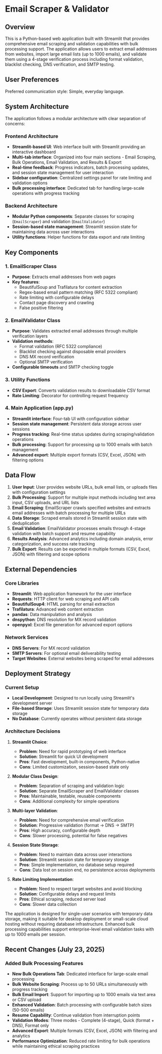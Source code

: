# Email Scraper & Validator

## Overview

This is a Python-based web application built with Streamlit that provides comprehensive email scraping and validation capabilities with bulk processing support. The application allows users to extract email addresses from websites, import large email lists (up to 1000 emails), and validate them using a 4-stage verification process including format validation, blacklist checking, DNS verification, and SMTP testing.

## User Preferences

Preferred communication style: Simple, everyday language.

## System Architecture

The application follows a modular architecture with clear separation of concerns:

### Frontend Architecture
- **Streamlit-based UI**: Web interface built with Streamlit providing an interactive dashboard
- **Multi-tab interface**: Organized into four main sections - Email Scraping, Bulk Operations, Email Validation, and Results & Export
- **Real-time feedback**: Progress indicators, batch processing updates, and session state management for user interaction
- **Sidebar configuration**: Centralized settings panel for rate limiting and validation options
- **Bulk processing interface**: Dedicated tab for handling large-scale operations with progress tracking

### Backend Architecture
- **Modular Python components**: Separate classes for scraping (`EmailScraper`) and validation (`EmailValidator`)
- **Session-based state management**: Streamlit session state for maintaining data across user interactions
- **Utility functions**: Helper functions for data export and rate limiting

## Key Components

### 1. EmailScraper Class
- **Purpose**: Extracts email addresses from web pages
- **Key features**: 
  - BeautifulSoup and Trafilatura for content extraction
  - Regex-based email pattern matching (RFC 5322 compliant)
  - Rate limiting with configurable delays
  - Contact page discovery and crawling
  - False positive filtering

### 2. EmailValidator Class
- **Purpose**: Validates extracted email addresses through multiple verification layers
- **Validation methods**:
  - Format validation (RFC 5322 compliance)
  - Blacklist checking against disposable email providers
  - DNS MX record verification
  - Optional SMTP verification
- **Configurable timeouts** and SMTP checking toggle

### 3. Utility Functions
- **CSV Export**: Converts validation results to downloadable CSV format
- **Rate Limiting**: Decorator for controlling request frequency

### 4. Main Application (app.py)
- **Streamlit interface**: Four-tab UI with configuration sidebar
- **Session state management**: Persistent data storage across user sessions
- **Progress tracking**: Real-time status updates during scraping/validation operations
- **Bulk processing**: Support for processing up to 1000 emails with batch management
- **Advanced export**: Multiple export formats (CSV, Excel, JSON) with filtering options

## Data Flow

1. **User Input**: User provides website URLs, bulk email lists, or uploads files with configuration settings
2. **Bulk Processing**: Support for multiple input methods including text area input, CSV uploads, and URL lists
3. **Email Scraping**: EmailScraper crawls specified websites and extracts email addresses with batch processing for multiple URLs
4. **Data Storage**: Scraped emails stored in Streamlit session state with deduplication
5. **Email Validation**: EmailValidator processes emails through 4-stage validation with batch support and resume capability
6. **Results Analysis**: Advanced analytics including domain analysis, error categorization, and success rate tracking
7. **Bulk Export**: Results can be exported in multiple formats (CSV, Excel, JSON) with filtering and scope options

## External Dependencies

### Core Libraries
- **Streamlit**: Web application framework for the user interface
- **Requests**: HTTP client for web scraping and API calls
- **BeautifulSoup4**: HTML parsing for email extraction
- **Trafilatura**: Advanced web content extraction
- **pandas**: Data manipulation and analysis
- **dnspython**: DNS resolution for MX record validation
- **openpyxl**: Excel file generation for advanced export options

### Network Services
- **DNS Servers**: For MX record validation
- **SMTP Servers**: For optional email deliverability testing
- **Target Websites**: External websites being scraped for email addresses

## Deployment Strategy

### Current Setup
- **Local Development**: Designed to run locally using Streamlit's development server
- **File-based Storage**: Uses Streamlit session state for temporary data storage
- **No Database**: Currently operates without persistent data storage

### Architecture Decisions

1. **Streamlit Choice**: 
   - **Problem**: Need for rapid prototyping of web interface
   - **Solution**: Streamlit for quick UI development
   - **Pros**: Fast development, built-in components, Python-native
   - **Cons**: Limited customization, session-based state only

2. **Modular Class Design**:
   - **Problem**: Separation of scraping and validation logic
   - **Solution**: Separate EmailScraper and EmailValidator classes
   - **Pros**: Maintainable, testable, reusable components
   - **Cons**: Additional complexity for simple operations

3. **Multi-layer Validation**:
   - **Problem**: Need for comprehensive email verification
   - **Solution**: Progressive validation (format → DNS → SMTP)
   - **Pros**: High accuracy, configurable depth
   - **Cons**: Slower processing, potential for false negatives

4. **Session State Storage**:
   - **Problem**: Need to maintain data across user interactions
   - **Solution**: Streamlit session state for temporary storage
   - **Pros**: Simple implementation, no database setup required
   - **Cons**: Data lost on session end, no persistence across deployments

5. **Rate Limiting Implementation**:
   - **Problem**: Need to respect target websites and avoid blocking
   - **Solution**: Configurable delays and request limits
   - **Pros**: Ethical scraping, reduced server load
   - **Cons**: Slower data collection

The application is designed for single-user scenarios with temporary data storage, making it suitable for desktop deployment or small-scale cloud hosting without requiring database infrastructure. Enhanced bulk processing capabilities support enterprise-level email validation tasks with up to 1000 emails per session.

## Recent Changes (July 23, 2025)

### Added Bulk Processing Features
- **New Bulk Operations Tab**: Dedicated interface for large-scale email processing
- **Bulk Website Scraping**: Process up to 50 URLs simultaneously with progress tracking
- **Bulk Email Import**: Support for importing up to 1000 emails via text area or CSV upload
- **Enhanced Validation**: Batch processing with configurable batch sizes (50-500 emails)
- **Resume Capability**: Continue validation from interruption points
- **Validation Modes**: Three modes - Complete (4-stage), Quick (format + DNS), Format only
- **Advanced Export**: Multiple formats (CSV, Excel, JSON) with filtering and analytics
- **Performance Optimization**: Reduced rate limiting for bulk operations while maintaining ethical scraping practices